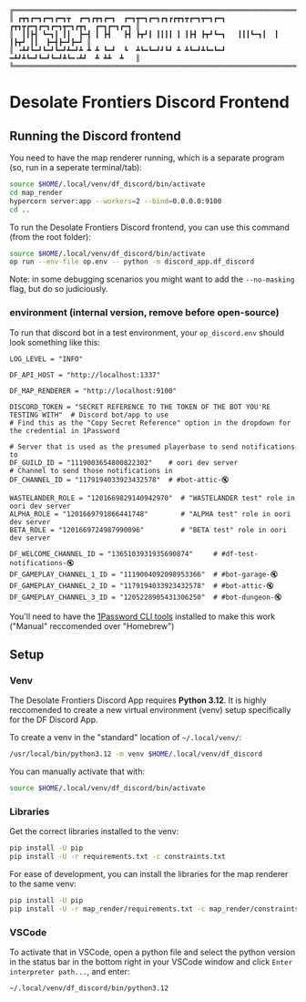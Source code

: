 ```
╔═════════════════════════════════════════════════════════════════════════════════════╗
║ ┏┳┓┏━┓┏━┓┏━┓┳  ┏━┓┏┳┓┏━┓  ┏━┓┳━┓┏━┓┏┓┏┏┳┓┳┏━┓┳━┓┏━┓  ┏┳┓┳┏━┓┏━┓┏━┓┳━┓┏┳┓  ┏━┓┏━┓┏━┓ ║
║  ┃┃┣┫ ┗━┓┃ ┃┃  ┣━┫ ┃ ┣┫   ┣┫ ┣┳┛┃ ┃┃┃┃ ┃ ┃┣┫ ┣┳┛┗━┓   ┃┃┃┗━┓┃  ┃ ┃┣┳┛ ┃┃  ┣━┫┣━┛┣━┛ ║
║ ╺┻┛┗━┛┗━┛┗━┛┻━┛┻ ┻ ┻ ┗━┛  ┗  ┻┗━┗━┛┛┗┛ ┻ ┻┗━┛┻┗━┗━┛  ━┻┛┻┗━┛┗━┛┗━┛┻┗━╺┻┛  ┻ ┻┻  ┻   ║
╚═════════════════════════════════════════════════════════════════════════════════════╝
```
# Desolate Frontiers Discord Frontend

## Running the Discord frontend

You need to have the map renderer running, which is a separate program (so, run in a seperate terminal/tab):
```sh
source $HOME/.local/venv/df_discord/bin/activate
cd map_render
hypercorn server:app --workers=2 --bind=0.0.0.0:9100
cd ..
```

To run the Desolate Frontiers Discord frontend, you can use this command (from the root folder):
```sh
source $HOME/.local/venv/df_discord/bin/activate
op run --env-file op.env -- python -m discord_app.df_discord
```

Note: in some debugging scenarios you might want to add the `--no-masking` flag, but do so judiciously.

### environment (internal version, remove before open-source)
To run that discord bot in a test environment, your `op_discord.env` should look something like this:
```env
LOG_LEVEL = "INFO"

DF_API_HOST = "http://localhost:1337"

DF_MAP_RENDERER = "http://localhost:9100"

DISCORD_TOKEN = "SECRET REFERENCE TO THE TOKEN OF THE BOT YOU'RE TESTING WITH"  # Discord bot/app to use
# Find this as the "Copy Secret Reference" option in the dropdown for the credential in 1Password

# Server that is used as the presumed playerbase to send notifications to 
DF_GUILD_ID = "1119003654800822302"    # oori dev server
# Channel to send those notifications in
DF_CHANNEL_ID = "1179194033923432578"  # #bot-attic-🔇

WASTELANDER_ROLE = "1201669829140942970"  # "WASTELANDER test" role in oori dev server
ALPHA_ROLE = "1201669791866441748"        # "ALPHA test" role in oori dev server
BETA_ROLE = "1201669724987990096"         # "BETA test" role in oori dev server

DF_WELCOME_CHANNEL_ID = "1365103931935690874"     # #df-test-notifications-🔇
DF_GAMEPLAY_CHANNEL_1_ID = "1119004092098953366"  # #bot-garage-🔇
DF_GAMEPLAY_CHANNEL_2_ID = "1179194033923432578"  # #bot-attic-🔇
DF_GAMEPLAY_CHANNEL_3_ID = "1205228905431306250"  # #bot-dungeon-🔇
```
You'll need to have the [1Password CLI tools](https://developer.1password.com/docs/cli/get-started/) installed to make this work ("Manual" reccomended over "Homebrew")


## Setup
### Venv
The Desolate Frontiers Discord App requires **Python 3.12**. It is highly reccomended to create a new virtual environment (venv) setup specifically for the DF Discord App.

To create a venv in the "standard" location of `~/.local/venv/`:
```sh
/usr/local/bin/python3.12 -m venv $HOME/.local/venv/df_discord
```
You can manually activate that with:
```sh
source $HOME/.local/venv/df_discord/bin/activate
```

### Libraries
Get the correct libraries installed to the venv:
```sh
pip install -U pip
pip install -U -r requirements.txt -c constraints.txt
```
For ease of development, you can install the libraries for the map renderer to the same venv:
```sh
pip install -U pip
pip install -U -r map_render/requirements.txt -c map_render/constraints.txt
```

### VSCode
To activate that in VSCode, open a python file and select the python version in the status bar in the bottom right in your VSCode window and click `Enter interpreter path...`, and enter:
```
~/.local/venv/df_discord/bin/python3.12
```

